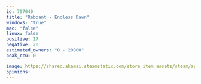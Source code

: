 ```yaml
---
id: 797040
title: "Reboant - Endless Dawn"
windows: "true"
mac: "false"
linux: false
positive: 17
negative: 20
estimated_owners: "0 - 20000"
peak_ccu: 0

image: https://shared.akamai.steamstatic.com/store_item_assets/steam/apps/797040/header.jpg?t=1529742711
opinions:
---
```

